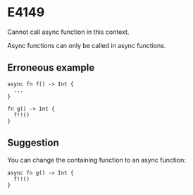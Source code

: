 # E4149

Cannot call async function in this context.

Async functions can only be called in async functions.

## Erroneous example

```moonbit
async fn f() -> Int {
  ...
}

fn g() -> Int {
  f!!()
}
```

## Suggestion

You can change the containing function to an async function:

```moonbit
async fn g() -> Int {
  f!!()
}
```
